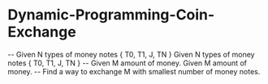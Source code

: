 # Dynamic-Programming-Coin-Exchange

-- Given N types of money notes { T0, T1, J, TN } Given N types of money notes { T0, T1, J, TN }
-- Given M amount of money. Given M amount of money.
-- Find a way to exchange M with smallest number of money notes. 
